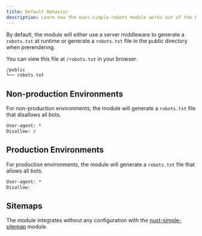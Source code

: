 ```yaml
---
title: Default Behavior
description: Learn how the nuxt-simple-robots module works out of the box.
---
```


By default, the module will either use a server middleware to generate a `robots.txt` at runtime
or generate a `robots.txt` file in the public directory when prerendering.

You can view this file at `/robots.txt` in your browser.

```bash
/public
└── robots.txt
```

## Non-production Environments

For non-production environments, the module will generate a `robots.txt` file that disallows all bots.

``` [robots.txt blocking all bots]
User-agent: *
Disallow: /
```

## Production Environments

For production environments, the module will generate a `robots.txt` file that allows all bots.

``` [robots.txt allowing all bots]
User-agent: *
Disallow: 
```

## Sitemaps

The module integrates without any configuration with the [nuxt-simple-sitemap](/sitemap) module.
